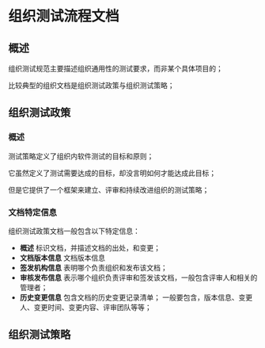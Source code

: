 # 组织测试流程文档

## 概述

组织测试规范主要描述组织通用性的测试要求，而非某个具体项目的；

比较典型的组织文档是组织测试政策与组织测试策略；

## 组织测试政策

### 概述

测试策略定义了组织内软件测试的目标和原则；

它虽然定义了测试需要达成的目标，却没言明如何才能达成此目标；

但是它提供了一个框架来建立、评审和持续改进组织的测试策略；

### 文档特定信息

组织测试政策文档一般包含以下特定信息：

* **概述** 标识文档，并描述文档的出处，和变更；
* **文档版本信息** 文档版本信息
* **签发机构信息** 表明哪个负责组织和发布该文档；
* **审核发布信息** 表示哪个组织负责评审和签发该文档，一般包含评审人和相关的管理者；
* **历史变更信息** 包含文档的历史变更记录清单； 一般要包含，版本信息、变更人、变更时间、变更内容、评审团队等等；







## 组织测试策略

